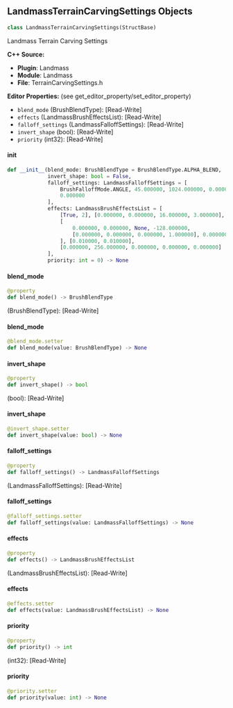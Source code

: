 ## LandmassTerrainCarvingSettings Objects

```python
class LandmassTerrainCarvingSettings(StructBase)
```

Landmass Terrain Carving Settings

**C++ Source:**

- **Plugin**: Landmass
- **Module**: Landmass
- **File**: TerrainCarvingSettings.h

**Editor Properties:** (see get_editor_property/set_editor_property)

- ``blend_mode`` (BrushBlendType):  [Read-Write]
- ``effects`` (LandmassBrushEffectsList):  [Read-Write]
- ``falloff_settings`` (LandmassFalloffSettings):  [Read-Write]
- ``invert_shape`` (bool):  [Read-Write]
- ``priority`` (int32):  [Read-Write]

<a id="unreal.LandmassTerrainCarvingSettings.__init__"></a>

#### __init__

```python
def __init__(blend_mode: BrushBlendType = BrushBlendType.ALPHA_BLEND,
             invert_shape: bool = False,
             falloff_settings: LandmassFalloffSettings = [
                 BrushFalloffMode.ANGLE, 45.000000, 1024.000000, 0.000000,
                 0.000000
             ],
             effects: LandmassBrushEffectsList = [
                 [True, 2], [0.000000, 0.000000, 16.000000, 3.000000],
                 [
                     0.000000, 0.000000, None, -128.000000,
                     [0.000000, 0.000000, 0.000000, 1.000000], 0.000000
                 ], [0.010000, 0.010000],
                 [0.000000, 256.000000, 0.000000, 0.000000, 0.000000]
             ],
             priority: int = 0) -> None
```

<a id="unreal.LandmassTerrainCarvingSettings.blend_mode"></a>

#### blend_mode

```python
@property
def blend_mode() -> BrushBlendType
```

(BrushBlendType):  [Read-Write]

<a id="unreal.LandmassTerrainCarvingSettings.blend_mode"></a>

#### blend_mode

```python
@blend_mode.setter
def blend_mode(value: BrushBlendType) -> None
```

<a id="unreal.LandmassTerrainCarvingSettings.invert_shape"></a>

#### invert_shape

```python
@property
def invert_shape() -> bool
```

(bool):  [Read-Write]

<a id="unreal.LandmassTerrainCarvingSettings.invert_shape"></a>

#### invert_shape

```python
@invert_shape.setter
def invert_shape(value: bool) -> None
```

<a id="unreal.LandmassTerrainCarvingSettings.falloff_settings"></a>

#### falloff_settings

```python
@property
def falloff_settings() -> LandmassFalloffSettings
```

(LandmassFalloffSettings):  [Read-Write]

<a id="unreal.LandmassTerrainCarvingSettings.falloff_settings"></a>

#### falloff_settings

```python
@falloff_settings.setter
def falloff_settings(value: LandmassFalloffSettings) -> None
```

<a id="unreal.LandmassTerrainCarvingSettings.effects"></a>

#### effects

```python
@property
def effects() -> LandmassBrushEffectsList
```

(LandmassBrushEffectsList):  [Read-Write]

<a id="unreal.LandmassTerrainCarvingSettings.effects"></a>

#### effects

```python
@effects.setter
def effects(value: LandmassBrushEffectsList) -> None
```

<a id="unreal.LandmassTerrainCarvingSettings.priority"></a>

#### priority

```python
@property
def priority() -> int
```

(int32):  [Read-Write]

<a id="unreal.LandmassTerrainCarvingSettings.priority"></a>

#### priority

```python
@priority.setter
def priority(value: int) -> None
```

<a id="unreal.ShallowWaterSimulationGrid"></a>